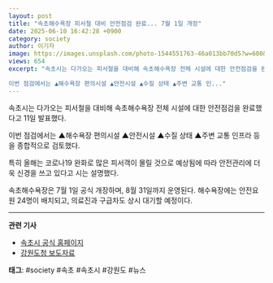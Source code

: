 ```yaml
---
layout: post
title: "속초해수욕장 피서철 대비 안전점검 완료... 7월 1일 개장"
date: 2025-06-10 16:42:28 +0900
category: society
author: 이기자
image: https://images.unsplash.com/photo-1544551763-46a013bb70d5?w=600&h=300&fit=crop
views: 654
excerpt: "속초시는 다가오는 피서철을 대비해 속초해수욕장 전체 시설에 대한 안전점검을 완료했다고 11일 발표했다.

이번 점검에서는 ▲해수욕장 편의시설 ▲안전시설 ▲수질 상태 ▲주변 교통 인..."
---
```


속초시는 다가오는 피서철을 대비해 속초해수욕장 전체 시설에 대한 안전점검을 완료했다고 11일 발표했다.

이번 점검에서는 ▲해수욕장 편의시설 ▲안전시설 ▲수질 상태 ▲주변 교통 인프라 등을 종합적으로 검토했다.

특히 올해는 코로나19 완화로 많은 피서객이 몰릴 것으로 예상됨에 따라 안전관리에 더욱 신경을 쓰고 있다고 시는 설명했다.

속초해수욕장은 7월 1일 공식 개장하며, 8월 31일까지 운영된다. 해수욕장에는 안전요원 24명이 배치되고, 의료진과 구급차도 상시 대기할 예정이다.

---

**관련 기사**
- [속초시 공식 홈페이지](https://www.sokcho.go.kr)
- [강원도청 보도자료](https://www.gangwon.go.kr)

**태그**: #society #속초 #속초시 #강원도 #뉴스
